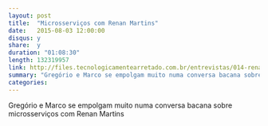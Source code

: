 ```yaml
---
layout: post
title:  "Microsserviços com Renan Martins"
date:   2015-08-03 12:00:00
disqus: y
share:  y
duration: "01:08:30"
length: 132319957
link: http://files.tecnologicamentearretado.com.br/entrevistas/014-renan_martins/014-renan_martins.m4a
summary: "Gregório e Marco se empolgam muito numa conversa bacana sobre microsserviços com Renan Martins"
categories: 
---
```


Gregório e Marco se empolgam muito numa conversa bacana sobre microsserviços com Renan Martins

<audio src="https://s3-sa-east-1.amazonaws.com/tecnologicamentearretado/entrevistas/014-renan_martins/014-renan_martins.m4a" preload="none" />

Baixe o áudio desta conversa [aqui](https://s3-sa-east-1.amazonaws.com/tecnologicamentearretado/entrevistas/014-renan_martins/014-renan_martins.m4a).

Entrevista por [Gregório Melo](https://twitter.com/gregoriomelo) e [Marco Valtas](https://twitter.com/mavcunha)

Músicas de entrada e saída por [Marco Valtas](https://twitter.com/mavcunha)

Notas:

- Renan na Internet:
  - [Twitter](https://twitter.com/renan89)
  - [GitHub](https://github.com/renanmartins)
- [Minas Testing Conference](http://www.minastestingconference.com.br/)
- [Building Microservices](http://shop.oreilly.com/product/0636920033158.do)
- [Artigos do Martin Fowler sobre microsserviços](http://martinfowler.com/tags/microservices.html)
- [SimianArmy](https://github.com/Netflix/SimianArmy)
- [Lei de Conway](http://www.thoughtworks.com/pt/insights/blog/demystifying-conways-law)
- [Consumer Driven Contracts](http://martinfowler.com/articles/consumerDrivenContracts.html)
- Ferramentas para testes:
  - [Pacto](https://github.com/thoughtworks/pacto)
  - [Pact](https://github.com/realestate-com-au/pact)
  - [Mountebank](http://www.mbtest.org/docs/gettingStarted)
- [TechRadar](http://thoughtworks.com/radar)
